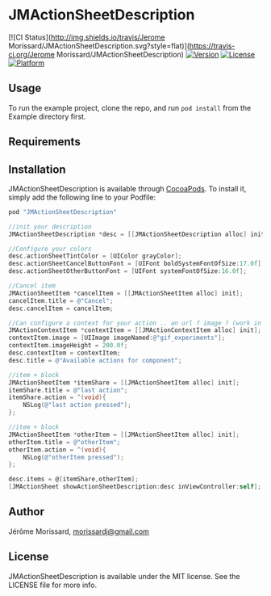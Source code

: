 # JMActionSheetDescription

[![CI Status](http://img.shields.io/travis/Jerome Morissard/JMActionSheetDescription.svg?style=flat)](https://travis-ci.org/Jerome Morissard/JMActionSheetDescription)
[![Version](https://img.shields.io/cocoapods/v/JMActionSheetDescription.svg?style=flat)](http://cocoapods.org/pods/JMActionSheetDescription)
[![License](https://img.shields.io/cocoapods/l/JMActionSheetDescription.svg?style=flat)](http://cocoapods.org/pods/JMActionSheetDescription)
[![Platform](https://img.shields.io/cocoapods/p/JMActionSheetDescription.svg?style=flat)](http://cocoapods.org/pods/JMActionSheetDescription)

## Usage

To run the example project, clone the repo, and run `pod install` from the Example directory first.

## Requirements

## Installation

JMActionSheetDescription is available through [CocoaPods](http://cocoapods.org). To install
it, simply add the following line to your Podfile:

```ruby
pod "JMActionSheetDescription"
```

```objective-c
//init your description
JMActionSheetDescription *desc = [[JMActionSheetDescription alloc] init];

//Configure your colors
desc.actionSheetTintColor = [UIColor grayColor];
desc.actionSheetCancelButtonFont = [UIFont boldSystemFontOfSize:17.0f];
desc.actionSheetOtherButtonFont = [UIFont systemFontOfSize:16.0f];

//Cancel item
JMActionSheetItem *cancelItem = [[JMActionSheetItem alloc] init];
cancelItem.title = @"Cancel";
desc.cancelItem = cancelItem;

//Can configure a context for your action .. an url ? image ? (work in progress)
JMActionContextItem *contextItem = [[JMActionContextItem alloc] init];
contextItem.image = [UIImage imageNamed:@"gif_experiments"];
contextItem.imageHeight = 200.0f;
desc.contextItem = contextItem;
desc.title = @"Available actions for component";

//item + block
JMActionSheetItem *itemShare = [[JMActionSheetItem alloc] init];
itemShare.title = @"last action";
itemShare.action = ^(void){
    NSLog(@"last action pressed");
};

//item + block
JMActionSheetItem *otherItem = [[JMActionSheetItem alloc] init];
otherItem.title = @"otherItem";
otherItem.action = ^(void){
    NSLog(@"otherItem pressed");
};

desc.items = @[itemShare,otherItem];
[JMActionSheet showActionSheetDescription:desc inViewController:self];
```

## Author

Jérôme Morissard, morissardj@gmail.com

## License

JMActionSheetDescription is available under the MIT license. See the LICENSE file for more info.
